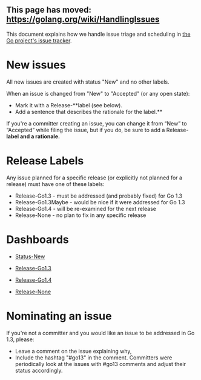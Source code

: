 ## This page has moved: https://golang.org/wiki/HandlingIssues ##

This document explains how we handle issue triage and scheduling in [the Go project's issue tracker](http://golang.org/issue).

# New issues #

All new issues are created with status "New" and no other labels.

When an issue is changed from "New" to "Accepted" (or any open state):
  * Mark it with a Release-**label (see below).
  * Add a sentence that describes the rationale for the label.**

If you're a committer creating an issue, you can change it from “New” to “Accepted” while filing the issue, but if you do, be sure to add a Release-**label and a rationale.**

# Release Labels #

Any issue planned for a specific release (or explicitly not planned for a release) must have one of these labels:

  * Release-Go1.3 - must be addressed (and probably fixed) for Go 1.3
  * Release-Go1.3Maybe - would be nice if it were addressed for Go 1.3
  * Release-Go1.4 - will be re-examined for the next release
  * Release-None - no plan to fix in any specific release

# Dashboards #

  * [Status-New](http://research.swtch.com/dashboard/Status-New)

  * [Release-Go1.3](http://research.swtch.com/dashboard/Go1.3)
  * [Release-Go1.4](http://research.swtch.com/dashboard/Go1.4)
  * [Release-None](http://research.swtch.com/dashboard/Release-None)

# Nominating an issue #

If you're not a committer and you would like an issue to be addressed in Go 1.3, please:
  * Leave a comment on the issue explaining why,
  * Include the hashtag "#go13" in the comment.
Committers were periodically look at the issues with #go13 comments and adjust their status accordingly.
